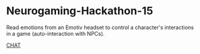 # Neurogaming-Hackathon-15

Read emotions from an Emotiv headset to control a character's interactions in a game (auto-interaction with NPCs).

 <a href="tinychat.com/iai9ig">CHAT</a>
